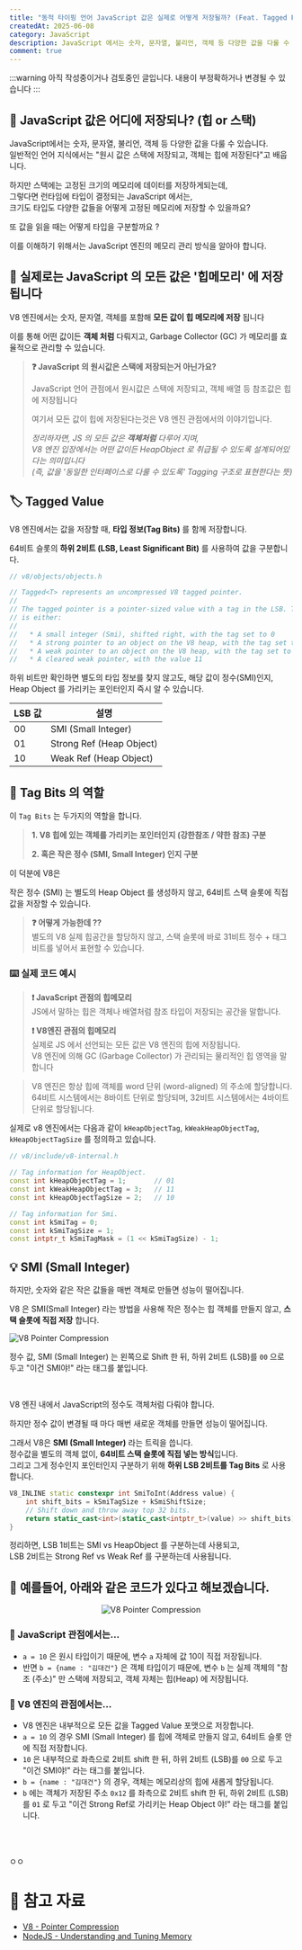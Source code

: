 ```yaml
---
title: "동적 타이핑 언어 JavaScript 값은 실제로 어떻게 저장될까? (Feat. Tagged Pointer, NaN-Boxing)"
createdAt: 2025-06-08
category: JavaScript
description: JavaScript 에서는 숫자, 문자열, 불리언, 객체 등 다양한 값을 다룰 수 있습니다. 일반적인으로는 원시값은 스택에, 나머지는 힙에 저장된다고 합니다. 하지만 동적 타입 언어인 JavaScript 는 런타임에 타입이 결정되는데, 그렇다면 실제로 값은 어디에 또 어떻게 저장될까요 ?
comment: true
---
```


:::warning
아직 작성중이거나 검토중인 글입니다. 내용이 부정확하거나 변경될 수 있습니다
:::

## 🤔 JavaScript 값은 어디에 저장되나? (힙 or 스택)

JavaScript에서는 숫자, 문자열, 불리언, 객체 등 다양한 값을 다룰 수 있습니다.  
일반적인 언어 지식에서는 "원시 값은 스택에 저장되고, 객체는 힙에 저장된다"고 배웁니다.

하지만 스택에는 고정된 크기의 메모리에 데이터를 저장하게되는데, <br />
그렇다면 런타임에 타입이 결정되는 JavaScript 에서는, <br />
크기도 타입도 다양한 값들을 어떻게 고정된 메모리에 저장할 수 있을까요? <br />

또 값을 읽을 때는 어떻게 타입을 구분할까요 ?

이를 이해하기 위해서는 JavaScript 엔진의 메모리 관리 방식을 알아야 합니다.

## 💾 실제로는 JavaScript 의 모든 값은 '힙메모리' 에 저장됩니다

V8 엔진에서는 숫자, 문자열, 객체를 포함해 **모든 값이 힙 메모리에 저장** 됩니다

이를 통해 어떤 값이든 **객체 처럼** 다뤄지고, Garbage Collector (GC) 가 메모리를 효율적으로 관리할 수 있습니다.

> **❓ JavaScript 의 원시값은 스택에 저장되는거 아닌가요?** <br/>
>
> JavaScript 언어 관점에서 원시값은 스택에 저장되고, 객체 배열 등 참조값은 힙에 저장됩니다 <br/>
>
> 여기서 모든 값이 힙에 저장된다는것은 V8 엔진 관점에서의 이야기입니다. <br/>
>
> _정리하자면, JS 의 모든 값은 **객체처럼** 다루어 지며, <br/>
> V8 엔진 입장에서는 어떤 값이든 HeapObject 로 취급될 수 있도록 설계되어있다는 의미입니다 <br/>
> (즉, 값을 '동일한 인터페이스로 다룰 수 있도록' Tagging 구조로 표현한다는 뜻)_

## 🏷️ Tagged Value

V8 엔진에서는 값을 저장할 때, **타입 정보(Tag Bits)** 를 함께 저장합니다.

64비트 슬롯의 **하위 2비트 (LSB, Least Significant Bit)** 를 사용하여 값을 구분합니다.

```cpp
// v8/objects/objects.h

// Tagged<T> represents an uncompressed V8 tagged pointer.
//
// The tagged pointer is a pointer-sized value with a tag in the LSB. The value
// is either:
//
//   * A small integer (Smi), shifted right, with the tag set to 0
//   * A strong pointer to an object on the V8 heap, with the tag set to 01
//   * A weak pointer to an object on the V8 heap, with the tag set to 11
//   * A cleared weak pointer, with the value 11
```

하위 비트만 확인하면 별도의 타입 정보를 찾지 않고도, 해당 값이 정수(SMI)인지, Heap Object 를 가리키는 포인터인지 즉시 알 수 있습니다.

| LSB 값 | 설명                     |
| ------ | ------------------------ |
| 00     | SMI (Small Integer)      |
| 01     | Strong Ref (Heap Object) |
| 10     | Weak Ref (Heap Object)   |

## 🤔 Tag Bits 의 역할

이 `Tag Bits` 는 두가지의 역할을 합니다.

> **1. V8 힙에 있는 객체를 가리키는 포인터인지 (강한참조 / 약한 참조) 구분**
>
> **2. 혹은 작은 정수 (SMI, Small Integer) 인지 구분**

이 덕분에 V8은

작은 정수 (SMI) 는 별도의 Heap Object 를 생성하지 않고, 64비트 스택 슬롯에 직접 값을 저장할 수 있습니다.

> **❓ 어떻게 가능한데 ??** <br/>
> 별도의 V8 실제 힙공간을 할당하지 않고, 스택 슬롯에 바로 31비트 정수 + 태그 비트를 넣어서 표현할 수 있습니다. <br/>

### ⌨️ 실제 코드 예시

> **❗️ JavaScript 관점의 힙메모리** <br/>
> JS에서 말하는 힙은 객체나 배열처럼 참조 타입이 저장되는 공간을 말합니다. <br/>
>
> **❗️ V8엔진 관점의 힙메모리** <br/>
> 실제로 JS 에서 선언되는 모든 값은 V8 엔진의 힙에 저장됩니다. <br/>
> V8 엔진에 의해 GC (Garbage Collector) 가 관리되는 물리적인 힙 영역을 말합니다

> V8 엔진은 항상 힙에 객체를 word 단위 (word-aligned) 의 주소에 할당합니다. <br/>
> 64비트 시스템에서는 8바이트 단위로 할당되며, 32비트 시스템에서는 4바이트 단위로 할당됩니다.

실제로 v8 엔진에서는 다음과 같이 `kHeapObjectTag`, `kWeakHeapObjectTag`, `kHeapObjectTagSize` 를 정의하고 있습니다.

```cpp
// v8/include/v8-internal.h

// Tag information for HeapObject.
const int kHeapObjectTag = 1;       // 01
const int kWeakHeapObjectTag = 3;   // 11
const int kHeapObjectTagSize = 2;   // 10

// Tag information for Smi.
const int kSmiTag = 0;
const int kSmiTagSize = 1;
const intptr_t kSmiTagMask = (1 << kSmiTagSize) - 1;
```

## 💡 SMI (Small Integer)

하지만, 숫자와 같은 작은 값들을 매번 객체로 만들면 성능이 떨어집니다.

V8 은 SMI(Small Integer) 라는 방법을 사용해 작은 정수는 힙 객체를 만들지 않고, **스택 슬롯에 직접 저장** 합니다.

<img src="./img/v8-pointer-compression-1.png" alt="V8 Pointer Compression" width={400} />

정수 값, SMI (Small Integer) 는 왼쪽으로 Shift 한 뒤, 하위 2비트 (LSB)를 `00` 으로 두고 "이건 SMI야!" 라는 태그를 붙입니다. <br />

<br />

V8 엔진 내에서 JavaScript의 정수도 객체처럼 다뤄야 합니다.

하지만 정수 값이 변경될 때 마다 매번 새로운 객체를 만들면 성능이 떨어집니다.

그래서 V8은 **SMI (Small Integer)** 라는 트릭을 씁니다. <br/>
정수값을 별도의 객체 없이, **64비트 스택 슬롯에 직접 넣는 방식**입니다. <br/>
그리고 그게 정수인지 포인터인지 구분하기 위해 **하위 LSB 2비트를 Tag Bits** 로 사용합니다.

```cpp
V8_INLINE static constexpr int SmiToInt(Address value) {
    int shift_bits = kSmiTagSize + kSmiShiftSize;
    // Shift down and throw away top 32 bits.
    return static_cast<int>(static_cast<intptr_t>(value) >> shift_bits);
}
```

정리하면, LSB 1비트는 SMI vs HeapObject 를 구분하는데 사용되고, <br />
LSB 2비트는 Strong Ref vs Weak Ref 를 구분하는데 사용됩니다.

## 👀 예를들어, 아래와 같은 코드가 있다고 해보겠습니다.

<center>
    <img src="./img/v8-pointer-compression-2.png" alt="V8 Pointer Compression" width={800} />
</center>

### 🧠 JavaScript 관점에서는...

- `a = 10` 은 원시 타입이기 때문에, 변수 `a` 자체에 값 10이 직접 저장됩니다.
- 반면 `b = {name : "김대건"}` 은 객체 타입이기 때문에, 변수 `b` 는 실제 객체의 "참조 (주소)" 만 스택에 저장되고, 객체 자체는 힙(Heap) 에 저장됩니다.

### 🧠 V8 엔진의 관점에서는...

- V8 엔진은 내부적으로 모든 값을 Tagged Value 포맷으로 저장합니다.
- `a = 10` 의 경우 SMI (Small Integer) 를 힙에 객체로 만들지 않고, 64비트 슬롯 안에 직접 저장합니다.
- `10` 은 내부적으로 좌측으로 2비트 shift 한 뒤, 하위 2비트 (LSB)를 `00` 으로 두고 "이건 SMI야!" 라는 태그를 붙입니다.
- `b = {name : "김대건"}` 의 경우, 객체는 메모리상의 힙에 새롭게 할당됩니다.
- `b` 에는 객체가 저장된 주소 `0x12` 를 좌측으로 2비트 shift 한 뒤, 하위 2비트 (LSB)를 `01` 로 두고 "이건 Strong Ref로 가리키는 Heap Object 야!" 라는 태그를 붙입니다.

<br />
<br />

ㅇㅇ

# 🔗 참고 자료

- [V8 - Pointer Compression](https://v8.dev/blog/pointer-compression)
- [NodeJS - Understanding and Tuning Memory](https://nodejs.org/en/learn/diagnostics/memory/understanding-and-tuning-memory)
